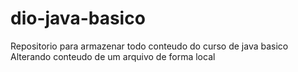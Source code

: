 # dio-java-basico
Repositorio para armazenar todo conteudo do curso de java basico
Alterando conteudo de um arquivo de forma local
